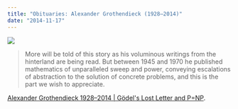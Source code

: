 ```yaml
---
title: "Obituaries: Alexander Grothendieck (1928–2014)"
date: "2014-11-17"
---
```


![](http://mortdhomme.hautetfort.com/media/02/00/1044718658.jpg)

> More will be told of this story as his voluminous writings from the hinterland are being read. But between 1945 and 1970 he published mathematics of unparalleled sweep and power, conveying escalations of abstraction to the solution of concrete problems, and this is the part we wish to appreciate.

[Alexander Grothendieck 1928–2014 | Gödel's Lost Letter and P=NP](http://rjlipton.wordpress.com/2014/11/16/alexander-grothendieck-1928-2014/).
